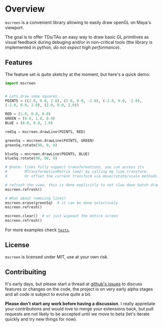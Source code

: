 # Overview
`mscreen` is a convenient library allowing to easily draw openGL on Maya's
viewport.

The goal is to offer TDs/TAs an easy way to draw basic GL primitives as visual
feedback during debuging and/or in non-critical tools (the library is
implemented in python, _do not expect high performance_).

## Features

The feature set is quite sketchy at the moment, but here's a quick demo:

```python
import mscreen


# Lets draw some squares...
POINTS = ((2.0, 0.0, 2.0), (2.0, 0.0, -2.0), (-2.0, 0.0, -2.0),
(-2.0, 0.0, 2.0), (2.0, 0.0, 2.0))

RED = (1.0, 0.0, 0.0)
GREEN = (0.0, 1.0, 0.0)
BLUE = (0.0, 0.0, 1.0)

redSq = mscreen.drawLine(POINTS, RED)

greenSq = mscreen.drawLine(POINTS, GREEN)
greenSq.rotate(90, 0, 0)

blueSq = mscreen.drawLine(POINTS, BLUE)
blueSq.rotate(90, 90, 0)

# @note: lines fully support transformations, you can access its
#        MTransformationMatrix (om2) by calling my_line.transform.
#        Or offset the current transform via move/rotate/scale methods.

# refresh the view, this is done explicitly to not slow down batch drawing
mscreen.refresh()
```

```python
# What about removing lines?
mscreen.erase(greenSq)  # it can be done selectively
mscreen.refresh()

mscreen.clear()  # or just wipeout the entire screen
mscreen.refresh()
```

For more examples check
[`tests`](https://github.com/csaez/mscreen/tree/master/tests).

## License

`mscreen` is licensed under MIT, use at your own risk.


## Contribuiting

It's early days, but please start a thread at [github's
issues](https://github.com/csaez/mscreen/issues) to discuss features or changes
on the code, the project is on very early alpha stages and all code is subject
to evolve quite a bit.

__Please don't start any work before having a discussion__. I really appretiate
your contributions and would love to merge your extensions back, but pull
requests are not likely to be accepted until we move to beta (let's iterate
quickly and try new things for now).
